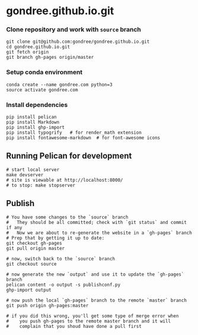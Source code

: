 # gondree.github.io.git


### Clone repository and work with `source` branch
    git clone git@github.com:gondree/gondree.github.io.git
    cd gondree.github.io.git
    git fetch origin
    git branch gh-pages origin/master

### Setup conda environment
	conda create --name gondree.com python=3
	source activate gondree.com

### Install dependencies
    pip install pelican
    pip install Markdown
    pip install ghp-import
    pip install typogrify   # for render_math extension
    pip install fontawesome-markdown  # for font-awesome icons

## Running Pelican for development
    # start local server
    make devserver
    # site is viewable at http://localhost:8000/
    # to stop: make stopserver

## Publish
    # You have some changes to the `source` branch
    #   They should be all committed; check with `git status` and commit if any
    #   Now we are about to re-generate the website in a `gh-pages` branch
    # Prep that by getting it up to date:
    git checkout gh-pages
    git pull origin master

    # now, switch back to the `source` branch
    git checkout source

    # now generate the new `output` and use it to update the `gh-pages` branch
    pelican content -o output -s publishconf.py
    ghp-import output

    # now push the local `gh-pages` branch to the remote `master` branch
    git push origin gh-pages:master

    # if you did this wrong, you'll get some type of merge error when
    #    you push gh-pages to the remote master branch and it will
    #    complain that you shoud have done a pull first
